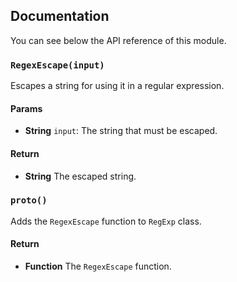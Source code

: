 ## Documentation

You can see below the API reference of this module.

### `RegexEscape(input)`
Escapes a string for using it in a regular expression.

#### Params

- **String** `input`: The string that must be escaped.

#### Return
- **String** The escaped string.

### `proto()`
Adds the `RegexEscape` function to `RegExp` class.

#### Return
- **Function** The `RegexEscape` function.

